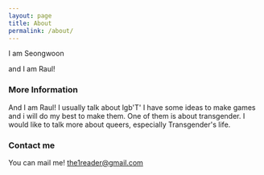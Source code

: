 ```yaml
---
layout: page
title: About
permalink: /about/
---
```


I am Seongwoon 

and I am Raul!

### More Information

And I am Raul!
I usually talk about lgb'T'
I have some ideas to make games and i will do my best to make them.
One of them is about transgender.
I would like to talk more about queers, especially Transgender's life.

### Contact me

You can mail me! [the1reader@gmail.com](mailto:the1reader@gmail.com)
